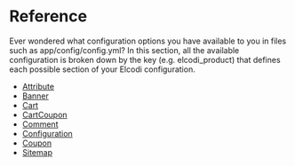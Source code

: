 Reference
=========

Ever wondered what configuration options you have available to you in files such 
as app/config/config.yml? In this section, all the available configuration is 
broken down by the key (e.g. elcodi_product) that defines each possible section 
of your Elcodi configuration.

* [Attribute](attribute.md)
* [Banner](banner.md)
* [Cart](cart.md)
* [CartCoupon](cart-coupon.md)
* [Comment](comment.md)
* [Configuration](configuration.md)
* [Coupon](coupon.md)
* [Sitemap](sitemap.md)